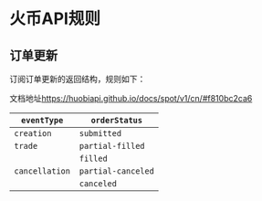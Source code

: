 # 火币API规则

## 订单更新

订阅订单更新的返回结构，规则如下：

文档地址<https://huobiapi.github.io/docs/spot/v1/cn/#f810bc2ca6>

|`eventType`|`orderStatus`|
|---|---|
|`creation`|`submitted`|
|`trade`|`partial-filled`|
| |`filled`|
|`cancellation`|`partial-canceled`|
| |`canceled`